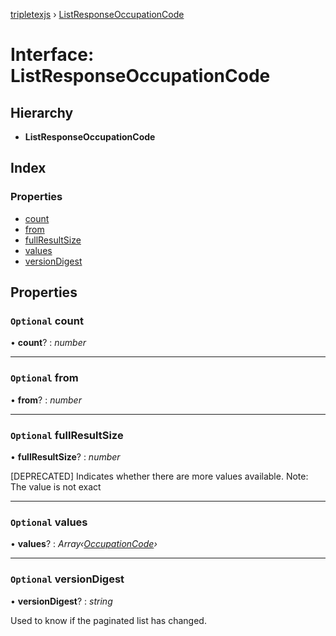 [tripletexjs](../README.md) › [ListResponseOccupationCode](listresponseoccupationcode.md)

# Interface: ListResponseOccupationCode

## Hierarchy

* **ListResponseOccupationCode**

## Index

### Properties

* [count](listresponseoccupationcode.md#optional-count)
* [from](listresponseoccupationcode.md#optional-from)
* [fullResultSize](listresponseoccupationcode.md#optional-fullresultsize)
* [values](listresponseoccupationcode.md#optional-values)
* [versionDigest](listresponseoccupationcode.md#optional-versiondigest)

## Properties

### `Optional` count

• **count**? : *number*

___

### `Optional` from

• **from**? : *number*

___

### `Optional` fullResultSize

• **fullResultSize**? : *number*

[DEPRECATED] Indicates whether there are more values available. Note: The value is not exact

___

### `Optional` values

• **values**? : *Array‹[OccupationCode](occupationcode.md)›*

___

### `Optional` versionDigest

• **versionDigest**? : *string*

Used to know if the paginated list has changed.
